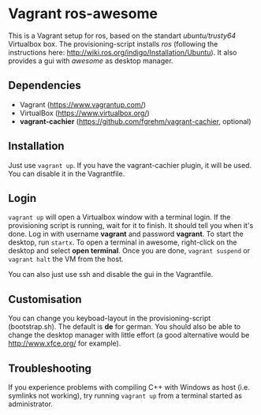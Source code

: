 # Vagrant ros-awesome
This is a Vagrant setup for ros, based on the standart *ubuntu/trusty64* Virtualbox box. The provisioning-script installs *ros* (following the instructions here: <http://wiki.ros.org/indigo/Installation/Ubuntu>). It also provides a gui with *awesome* as desktop manager.


## Dependencies
* Vagrant (<https://www.vagrantup.com/>)
* VirtualBox (<https://www.virtualbox.org/>)
* **vagrant-cachier** (<https://github.com/fgrehm/vagrant-cachier>, optional)


## Installation
Just use `vagrant up`. If you have the vagrant-cachier plugin, it will be used. You can disable it in the Vagrantfile.


## Login
`vagrant up` will open a Virtualbox window with a terminal login. If the provisioning script is running, wait for it to finish. It should tell you when it's done. Log in with username **vagrant** and password **vagrant**. To start the desktop, run `startx`. To open a terminal in awesome, right-click on the desktop and select **open terminal**. Once you are done, `vagrant suspend` or `vagrant halt` the VM from the host.

You can also just use ssh and disable the gui in the Vagrantfile.


## Customisation
You can change you keyboad-layout in the provisioning-script (bootstrap.sh). The default is **de** for german. You should also be able to change the desktop manager with little effort (a good alternative would be <http://www.xfce.org/> for example).


## Troubleshooting
If you experience problems with compiling C++ with Windows as host (i.e. symlinks not working), try running `vagrant up` from a terminal started as administrator.